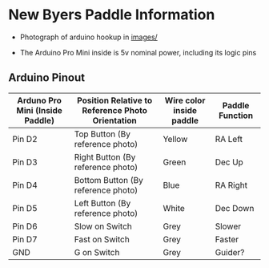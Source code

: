 # New Byers Paddle Information

* Photograph of arduino hookup in [images/](images/)

* The Arduino Pro Mini inside is 5v nominal power, including its logic pins

## Arduino Pinout

| Arduno Pro Mini (Inside Paddle) | Position Relative to Reference Photo Orientation | Wire color inside paddle  | Paddle Function |
| ------------------------------- | ------------------------------------------------ | ------------------------- | --------------- |
| Pin D2                          | Top Button (By reference photo)                  | Yellow                    | RA Left         |
| Pin D3                          | Right Button (By reference photo)                | Green                     | Dec Up          |
| Pin D4                          | Bottom Button (By reference photo)               | Blue                      | RA Right        |
| Pin D5                          | Left Button (By reference photo)                 | White                     | Dec Down        |
| Pin D6                          | Slow on Switch                                   | Grey                      | Slower          |
| Pin D7                          | Fast on Switch                                   | Grey                      | Faster          |
| GND                             | G on Switch                                      | Grey                      | Guider?         |
